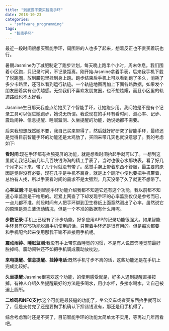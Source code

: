 ```yaml
---
title: "到底要不要买智能手环"
date: 2018-10-23
categories: 
  - "software_programming"
tags: 
  - "智能手环"
---
```


最近一段时间很想买智能手环，周围带的人也多了起来，想着反正也不贵买着玩也行。

暑期Jasmine为了减肥制定了跑步计划，每天晚上跑半个小时，周末休息。我们围着小区跑，只记录时间，不记录距离。刚开始Jasmine拿着手表，后来我手机下载了悦跑圈，放到腰包里挂到身上跑。跑步结束后手机上可以看到跑了多久，消耗了多少卡路里，还可以看到运行轨迹。一个轨迹地图再加上下面各路数据，如果发个朋友圈着实有点优越感。无奈我们不喜欢发朋友圈，也不想炫耀，而且小区里的轨迹路线也不太好看。

Jasmine生日那天我差点给她买了个智能手环，让她跑步用。我问她是不是有个记录工具可以促进她跑步，她说无所谓。我说现在的手环有看时间、测心率、记步、震动闹钟、信息提醒、睡眠监测、久坐提醒的功能，她说她都不需要。

后来我想想既然她不要，我自己买来带得了，然后就好好研究了智能手环，最终还是觉得目前智能手环的功能还是太鸡肋了，买回来带几天也就没意思了。我的考虑如下:

**看时间**:现在手环都有抬腕亮屏的功能，就是想看时间抬起手就可以了。一想到这里就让我记起前几年几百块钱海淘的精工手表了，当时也很心水那块表，看了好几个月才买下来，带了几个月就没有带了。感觉手腕上带着东西不舒服，最主要的原因是觉得没有必要，现在几乎是手机不离身，就是上个厕所小便也要把手机带着，总怕有人找，所以手表看时间的需求不是太强烈，几天没带了久了就更不想带了。

**心率监测**:不是看到智能手环功能介绍我都不知道它还有这个功能，我以前都不知道心率监测是干啥用的。赶紧上网查了下却发现手环的心率监测仅仅是参考而已，一点儿都不准。前段时间有人把手环绑到卫生卷纸上面竟然测出了心率，虽然说它的原理是测血液流动情况，但是一个不准的数据有什么用呢。

**步数记录**:手机上已经有了计步功能，好多应用APP的记录功能很强大。如果智能手环具有GPS功能脱离手机使用的话，只带着手环还是很有用的。但是每次都要和手机配合起来使用那我干嘛不直接用手机呢。

**震动闹钟、睡眠监测**:我没有手上带东西睡觉的习惯，不是有人说首饰睡觉前最好脱掉吗。震动闹钟还不如把手机调成震动放枕边。

**来电提醒、信息提醒、挂掉电话**:既然手机寸步不离的话，这些功能还是在手机上完成比较好。

**久坐提醒**:Jasmine很喜欢这个功能，的使用感受就是，好多人遇到提醒直接按掉，有神人介绍久坐提醒最好的方法是多喝水，用小水杯，多接水喝水，让自己被迫上厕所。

**二维码和NFC支付**:这个可能是最装逼的功能了，坐公交车或者买东西抬手就可以了，但是支付完了还是要掏手机确认下扣错钱没有，那还是用手机得了。

综合考虑暂时还是不买了，目前智能手环的功能太简单太不实用，等再过几年再看吧。
